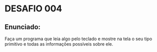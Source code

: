 # DESAFIO 004

## Enunciado: 

Faça um programa que leia algo pelo teclado e mostre na tela o seu tipo primitivo e todas as informações possíveis sobre ele.